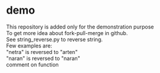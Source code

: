 # demo
This repository is added only for the demonstration purpose
<br>To get more idea about fork-pull-merge in github.
<br>See string_reverse.py to reverse string.
<br>Few examples are:
<br>"netra" is reversed to "arten"
<br>"naran" is reversed to "naran"
<br>comment on function
 
